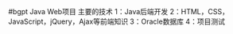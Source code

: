 #bgpt
Java Web项目
主要的技术
  1：Java后端开发
  2：HTML，CSS，JavaScript，jQuery，Ajax等前端知识
  3：Oracle数据库
  4：项目测试
